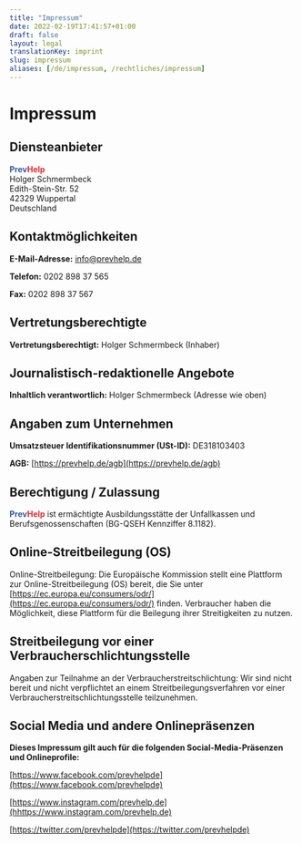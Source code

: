 ```yaml
---
title: "Impressum"
date: 2022-02-19T17:41:57+01:00
draft: false
layout: legal
translationKey: imprint
slug: impressum
aliases: [/de/impressum, /rechtliches/impressum]
---
```


# Impressum
## Diensteanbieter

<span style="color: #3059a3; font-weight: bold;">Prev</span><span style="color: #e62a2d; font-weight: bold;">Help</span>    
Holger Schmermbeck  
Edith-Stein-Str. 52  
42329 Wuppertal  
Deutschland

## Kontaktmöglichkeiten

**E-Mail-Adresse:** [info@prevhelp.de](mailto:info@prevhelp.de)

**Telefon:** 0202 898 37 565

**Fax:** 0202 898 37 567

<!-- **Kontaktformular:** [https://prevhelp.de/kontakt](https://prevhelp.de/kontakt) -->

## Vertretungsberechtigte

**Vertretungsberechtigt:** Holger Schmermbeck (Inhaber)

## Journalistisch-redaktionelle Angebote

**Inhaltlich verantwortlich:** Holger Schmermbeck (Adresse wie oben)

## Angaben zum Unternehmen

**Umsatzsteuer Identifikationsnummer (USt-ID):** DE318103403

**AGB:** [https://prevhelp.de/agb](https://prevhelp.de/agb)

## Berechtigung / Zulassung

<span style="color: #3059a3; font-weight: bold;">Prev</span><span style="color: #e62a2d; font-weight: bold;">Help</span> ist ermächtigte Ausbildungsstätte der Unfallkassen und Berufsgenossenschaften (BG-QSEH Kennziffer 8.1182).

## Online-Streitbeilegung (OS)

Online-Streitbeilegung: Die Europäische Kommission stellt eine Plattform zur Online-Streitbeilegung (OS) bereit, die Sie unter [https://ec.europa.eu/consumers/odr/](https://ec.europa.eu/consumers/odr/) finden. Verbraucher haben die Möglichkeit, diese Plattform für die Beilegung ihrer Streitigkeiten zu nutzen.

## Streitbeilegung vor einer Verbraucherschlichtungsstelle

Angaben zur Teilnahme an der Verbraucherstreitschlichtung: Wir sind nicht bereit und nicht verpflichtet an einem Streitbeilegungsverfahren vor einer Verbraucherstreitschlichtungsstelle teilzunehmen.


## Social Media und andere Onlinepräsenzen

**Dieses Impressum gilt auch für die folgenden Social-Media-Präsenzen und Onlineprofile:**

[https://www.facebook.com/prevhelpde](https://www.facebook.com/prevhelpde)

[https://www.instagram.com/prevhelp.de](hhttps://www.instagram.com/prevhelp.de)

[https://twitter.com/prevhelpde](https://twitter.com/prevhelpde)
